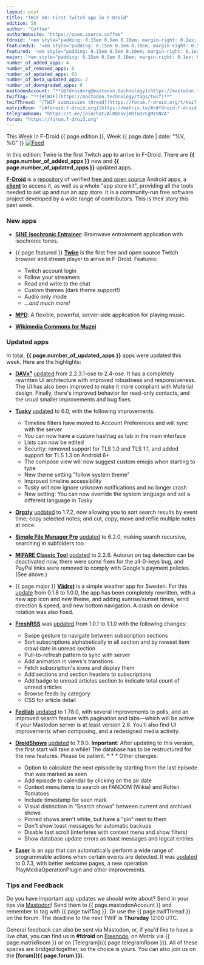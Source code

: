```yaml
---
layout: post
title: "TWIF 50: First Twitch app in F-Droid"
edition: 50
author: "Coffee"
authorWebsite: "https://open.source.coffee"
fdroid: '<em style="padding: 0.15em 0.5em 0.10em; margin-right: 0.1ex; border-style: solid; border-width: medium; border-radius: 1em; color: #0d47a1; font-style: normal; font-weight: bold;">F-Droid</em>'
featuredv1: '<em style="padding: 0.15em 0.5em 0.10em; margin-right: 0.5ex; box-shadow: 0.1em 0.05em 0.1em rgba(0, 0, 0, 0.3); border-radius: 1em; color: black; background: linear-gradient(orange, yellow);">Featured</em>'
featured: '<em style="padding: 0.15em 0.5em 0.10em; margin-right: 0.1ex; border-style: solid; border-width: medium; border-radius: 1em; color: orange; font-style: normal; font-weight: bold;">Featured</em>'
major: '<em style="padding: 0.15em 0.5em 0.10em; margin-right: 0.1ex; border-style: solid; border-width: medium; border-radius: 1em; color: #8ab000; font-style: normal; font-weight: bold;">Major</em>'
number_of_added_apps: 4
number_of_removed_apps: 0
number_of_updated_apps: 66
number_of_beta_updated_apps: 2
number_of_downgraded_apps: 0
mastodonAccount: "**[@fdroidorg@mastodon.technology](https://mastodon.technology/@fdroidorg)**"
twifTag: "**[#TWIF](https://mastodon.technology/tags/twif)**"
twifThread: "[TWIF submission thread](https://forum.f-droid.org/t/twif-submission-thread)"
matrixRoom: "[#fdroid:f-droid.org](https://matrix.to/#/#fdroid:f-droid.org)"
telegramRoom: "https://t.me/joinchat/AlRQekvjWDTuQrCgMYSNVA"
forum: "https://forum.f-droid.org"
---
```


This Week In F-Droid {{ page.edition }}, Week {{ page.date | date: "%V, %G" }} <a href="{{ site.baseurl }}/feed.xml"><img src="{% asset Feed-icon-16x16.png %}" alt="Feed"></a>

In this edition: Twire is the first Twitch app to arrive in F-Droid.
There are **{{ page.number_of_added_apps }}** new and **{{ page.number_of_updated_apps }}** updated apps.

<!--more-->

**[F-Droid](https://f-droid.org/)** is a [repository](https://f-droid.org/packages/) of verified [free and open source](https://en.wikipedia.org/wiki/Free_and_open-source_software) Android apps, a **[client](https://f-droid.org/app/org.fdroid.fdroid)** to access it, as well as a whole "app store kit", providing all the tools needed to set up and run an app store. It is a community-run free software project developed by a wide range of contributors. This is their story this past week.

### New apps

* **[SINE Isochronic Entrainer](https://f-droid.org/app/com.dosse.bwentrain.androidPlayer)**: Brainwave entrainment application with isochronic tones.

* {{ page.featured }} **[Twire](https://f-droid.org/app/com.perflyst.twire)** is the first free and open source Twitch browser and stream player to arrive in F-Droid. Features:

  * Twitch account login
  * Follow your streamers
  * Read and write to the chat
  * Custom themes (dark theme support!)
  * Audio only mode
  * _...and much more!_

* **[MPD](https://f-droid.org/app/org.musicpd)**: A flexible, powerful, server-side application for playing music.

* **[Wikimedia Commons for Muzei](https://f-droid.org/app/pro.rudloff.muzei.commons)**

### Updated apps

In total, **{{ page.number_of_updated_apps }}** apps were updated this week. Here are the highlights:

* **[DAVx⁵](https://f-droid.org/app/at.bitfire.davdroid)** [updated](https://forums.bitfire.at/category/4/davdroid?tag=announcement) from 2.2.3.1-ose to 2.4-ose. It has a completely rewritten UI architecture with improved robustness and responsiveness. The UI has also been improved to make it more compliant with Material design. Finally, there's improved behavior for read-only contacts, and the usual smaller improvements and bug fixes.

* **[Tusky](https://f-droid.org/app/com.keylesspalace.tusky)** [updated](https://github.com/tuskyapp/Tusky/releases) to 6.0, with the following improvements:

  * Timeline filters have moved to Account Preferences and will sync with the server
  * You can now have a custom hashtag as tab in the main interface
  * Lists can now be edited
  * Security: removed support for TLS 1.0 and TLS 1.1, and added support for TLS 1.3 on Android 6+
  * The compose view will now suggest custom emojis when starting to type
  * New theme setting "follow system theme"
  * Improved timeline accessibility
  * Tusky will now ignore unknown notifications and no longer crash
  * New setting: You can now override the system language and set a different language in Tusky

* **[Orgzly](https://f-droid.org/app/com.orgzly)** [updated](http://www.orgzly.com/changelog) to 1.7.2, now allowing you to sort search results by event time; copy selected notes; and cut, copy, move and refile multiple notes at once.

* **[Simple File Manager Pro](https://f-droid.org/app/com.simplemobiletools.filemanager.pro)** [updated](https://github.com/SimpleMobileTools/Simple-File-Manager/blob/HEAD/CHANGELOG.md) to 6.2.0, making search recursive, searching in subfolders too.

* **[MIFARE Classic Tool](https://f-droid.org/app/de.syss.MifareClassicTool)** [updated](https://github.com/ikarus23/MifareClassicTool/raw/HEAD/CHANGELOG.txt) to 2.2.6. Autorun on tag detection can be deactivated now, there were some fixes for the all-0-keys bug, and PayPal links were removed to comply with Google's payment policies. (See above.)

* {{ page.major }} **[Vädret](https://f-droid.org/app/fi.kroon.vadret)** is a simple weather app for Sweden. For this [update](https://github.com/vadret/android/blob/HEAD/app/src/main/res/raw/changelog.md) from 0.1.8 to 1.0.0, the app has been completely rewritten, with a new app icon and new theme, and adding sunrise/sunset times, wind direction & speed, and new bottom navigation. A crash on device rotation was also fixed.

* **[FreshRSS](https://f-droid.org/app/fr.chenry.android.freshrss)** was [updated](https://git.feneas.org/christophehenry/freshrss-android/blob/develop/CHANGELOG.md) from 1.0.1 to 1.1.0 with the following changes:

  * Swipe gesture to navigate between subscription sections
  * Sort subscriptions alphabetically in all section and by newest item crawl date in unread section
  * Pull-to-refresh pattern to sync with server
  * Add animation in views's transtions
  * Fetch subscription's icons and display them
  * Add sections and section headers to subscriptions
  * Add badge to unread articles section to indicate total count of unread articles
  * Browse feeds by category
  * CSS for article detail

* **[Fedilab](https://f-droid.org/app/fr.gouv.etalab.mastodon)** [updated](https://gitlab.com/tom79/mastalab/tags) to 1.78.0, with several improvements to polls, and an improved search feature with pagination and tabs—which will be active if your Mastodon server is at least version 2.8. You'll also find UI improvements when composing, and a redesigned media activity.

* **[DroidShows](https://f-droid.org/app/nl.asymmetrics.droidshows)** [updated](https://github.com/ltGuillaume/DroidShows/releases) to 7.9.0. **Important**: After updating to this version, the first start will take a while! The database has to be restructured for the new features. Please be patient. \* \* \* Other changes:

  * Option to calculate the next episode by starting from the last episode that was marked as seen
  * Add episode to calendar by clicking on the air date
  * Context menu items to search on FANDOM (Wikia) and Rotten Tomatoes
  * Include timestamp for seen mark
  * Visual distinction in "Search shows" between current and archived shows
  * Pinned shows aren't white, but have a "pin" next to them
  * Don't show toast messages for automatic backups
  * Disable fast scroll (interferes with context menu and show filters)
  * Show database update errors as toast messages and logcat entries

* **[Easer](https://f-droid.org/app/ryey.easer)** is an app that can automatically perform a wide range of programmable actions when certain events are detected. It was [updated](https://github.com/renyuneyun/Easer/blob/HEAD/CHANGELOG.md) to 0.7.3, with better welcome pages, a new operation PlayMediaOperationPlugin and other improvements.

### Tips and Feedback

Do you have important app updates we should write about? Send in your tips via [Mastodon](https://joinmastodon.org)! Send them to {{ page.mastodonAccount }} and remember to tag with {{ page.twifTag }}. Or use the {{ page.twifThread }} on the forum. The deadline to the next TWIF is **Thursday** 12:00 UTC.

General feedback can also be sent via Mastodon, or, if you'd like to have a live chat, you can find us in **#fdroid** on [Freenode](https://freenode.net), on Matrix via {{ page.matrixRoom }} or on [Telegram]({{ page.telegramRoom }}). All of these spaces are bridged together, so the choice is yours. You can also join us on the **[forum]({{ page.forum }})**.
